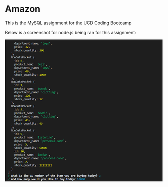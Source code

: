 # Amazon

This is the MySQL assignment for the UCD Coding Bootcamp

Below is a screenshot for node.js being ran for this assignment:

![Image of screenshot](https://github.com/CarlLm1/Amazon/blob/master/assets/images/mySQL.PNG)
